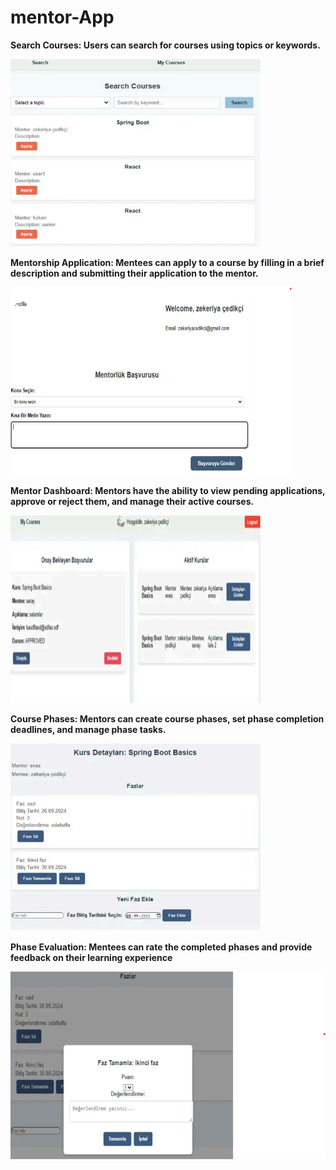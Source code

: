 # mentor-App
**Search Courses: Users can search for courses using topics or keywords.**

<img src="https://github.com/zekc/mentor-App/blob/main/app-interface/Screenshot%202024-09-25%20010634.png" alt="Screenshot of App Interface" width="400" height="300">


**Mentorship Application: Mentees can apply to a course by filling in a brief description and submitting their application to the mentor.**

<img src="https://github.com/zekc/mentor-App/blob/main/app-interface/Screenshot%202024-09-25%20010706.png" alt="Mentorship Application" width="450" height="300">

**Mentor Dashboard: Mentors have the ability to view pending applications, approve or reject them, and manage their active courses.**

<img src="https://github.com/zekc/mentor-App/blob/main/app-interface/Screenshot%202024-09-25%20010738.png" alt="Mentorship Application" width="400" height="300">

**Course Phases: Mentors can create course phases, set phase completion deadlines, and manage phase tasks.**

<img src="https://github.com/zekc/mentor-App/blob/main/app-interface/Screenshot%202024-09-25%20010800.png" alt="Mentorship Application" width="400" height="300">

**Phase Evaluation: Mentees can rate the completed phases and provide feedback on their learning experience**
 
<img src="https://github.com/zekc/mentor-App/blob/main/app-interface/Screenshot%202024-09-25%20010837.png" alt="Mentorship Application" width="550" height="300">

